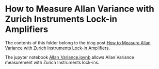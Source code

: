 # How to Measure Allan Variance with Zurich Instruments Lock-in Amplifiers
The contents of this folder belong to the blog post [How to Measure Allan Variance with Zurich Instruments Lock-in Amplifiers](https://www.zhinst.com/blogs/How-to-Measure-Allan-Variance-with-Zurich-Instruments-Lock-in-Amplifier).

The jupyter notebook [Allan_Variance.ipynb](Allan_Variance.ipynb) allows Allan Variance measurement with Zurich Instruments lock-ins.
